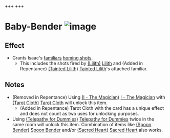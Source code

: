 +++
+++

 # Baby-Bender ![image](/image/Baby-Bender.png) 

Effect
--------


* Grants Isaac's [familiars](/wiki/Familiar "Familiar") [homing shots](/wiki/Tear_Effects#Homing "Tear Effects").
	+ This includes the shots fired by  [(Lilith)](/wiki/Lilith "Lilith") [Lilith](/wiki/Lilith "Lilith") and (Added in Repentance) [(Tainted Lilith)](/wiki/Tainted_Lilith "Tainted Lilith") [Tainted Lilith](/wiki/Tainted_Lilith "Tainted Lilith")'s attached familiar.


Notes
-------


* (Removed in Repentance) Using [(I - The Magician)](/wiki/Cards_and_Runes "I - The Magician") [I - The Magician](/wiki/Cards_and_Runes "Cards and Runes") with [(Tarot Cloth)](/wiki/Tarot_Cloth "Tarot Cloth") [Tarot Cloth](/wiki/Tarot_Cloth "Tarot Cloth") will unlock this item.
	+ (Added in Repentance) Tarot Cloth with the card has a unique effect and does not count as two uses for unlocking purposes.
* Using [(Telepathy for Dummies)](/wiki/Telepathy_for_Dummies "Telepathy for Dummies") [Telepathy for Dummies](/wiki/Telepathy_for_Dummies "Telepathy for Dummies") twice in the same room will unlock this item. Combination of items like [(Spoon Bender)](/wiki/Spoon_Bender "Spoon Bender") [Spoon Bender](/wiki/Spoon_Bender "Spoon Bender") and/or [(Sacred Heart)](/wiki/Sacred_Heart "Sacred Heart") [Sacred Heart](/wiki/Sacred_Heart "Sacred Heart") also works.


